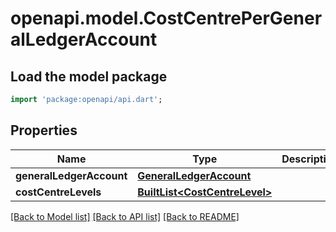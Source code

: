 # openapi.model.CostCentrePerGeneralLedgerAccount

## Load the model package
```dart
import 'package:openapi/api.dart';
```

## Properties
Name | Type | Description | Notes
------------ | ------------- | ------------- | -------------
**generalLedgerAccount** | [**GeneralLedgerAccount**](GeneralLedgerAccount.md) |  | [optional] 
**costCentreLevels** | [**BuiltList&lt;CostCentreLevel&gt;**](CostCentreLevel.md) |  | [optional] 

[[Back to Model list]](../README.md#documentation-for-models) [[Back to API list]](../README.md#documentation-for-api-endpoints) [[Back to README]](../README.md)


